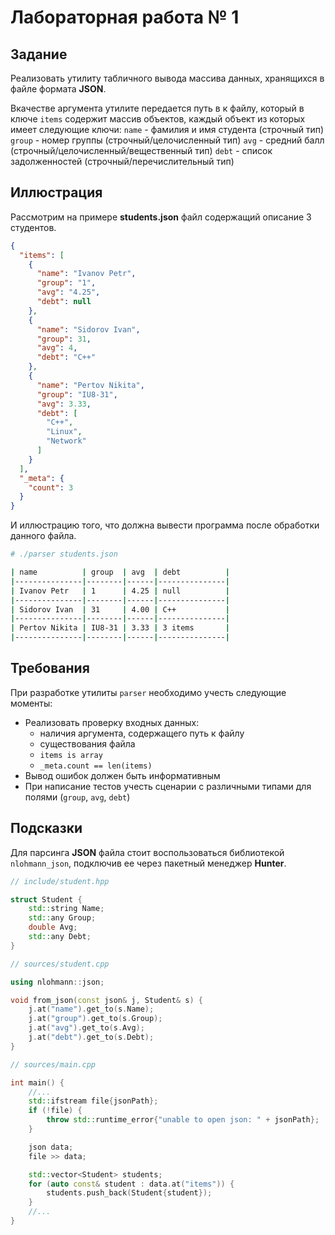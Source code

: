 # Лабораторная работа № 1

## Задание

Реализовать утилиту табличного вывода массива данных, хранящихся в файле формата **JSON**.

Вкачестве аргумента утилите передается путь в к файлу, который в ключе `items`
содержит массив объектов, каждый объект из которых имеет следующие ключи:
`name` - фамилия и имя студента (строчный тип)
`group` - номер группы (строчный/целочисленный тип)
`avg` - средний балл (строчный/целочисленный/вещественный тип)
`debt` - список задолженностей (строчный/перечислительный тип)

## Иллюстрация

Рассмотрим на примере **students.json** файл содержащий описание 3 студентов.

```json
{
  "items": [
    {
      "name": "Ivanov Petr",
      "group": "1",
      "avg": "4.25",
      "debt": null
    },
    {
      "name": "Sidorov Ivan",
      "group": 31,
      "avg": 4,
      "debt": "C++"
    },
    {
      "name": "Pertov Nikita",
      "group": "IU8-31",
      "avg": 3.33,
      "debt": [
        "C++",
        "Linux",
        "Network"
      ]
    }
  ],
  "_meta": {
    "count": 3
  }
}
```

И иллюстрацию того, что должна вывести программа после обработки данного файла.
```sh
# ./parser students.json

| name          | group  | avg  | debt          |
|---------------|--------|------|---------------|
| Ivanov Petr   | 1      | 4.25 | null          |
|---------------|--------|------|---------------|
| Sidorov Ivan  | 31     | 4.00 | C++           |
|---------------|--------|------|---------------|
| Pertov Nikita | IU8-31 | 3.33 | 3 items       |
|---------------|--------|------|---------------|
```

## Требования

При разработке утилиты `parser` необходимо учесть следующие моменты:

- Реализовать проверку входных данных:
  * наличия аргумента, содержащего путь к файлу
  * существования файла
  * `items is array`
  * `_meta.count == len(items)`
- Вывод ошибок должен быть информативным
- При написание тестов учесть сценарии с различными типами для полями (`group`, `avg`, `debt`)

## Подсказки

Для парсинга **JSON** файла стоит воспользоваться библиотекой `nlohmann_json`,
подключив ее через пакетный менеджер **Hunter**.

```cpp
// include/student.hpp

struct Student {
    std::string Name;
    std::any Group;
    double Avg;
    std::any Debt;
}
```

```cpp
// sources/student.cpp

using nlohmann::json;

void from_json(const json& j, Student& s) {
    j.at("name").get_to(s.Name);
    j.at("group").get_to(s.Group);
    j.at("avg").get_to(s.Avg);
    j.at("debt").get_to(s.Debt);
}
```

```cpp
// sources/main.cpp

int main() {
    //...
    std::ifstream file{jsonPath};
    if (!file) {
        throw std::runtime_error{"unable to open json: " + jsonPath};
    }

    json data;
    file >> data;

    std::vector<Student> students;
    for (auto const& student : data.at("items")) {
        students.push_back(Student{student});
    }
    //...
}
```
